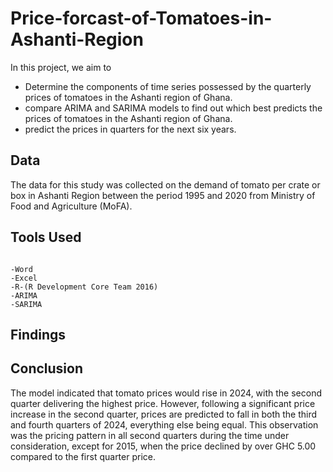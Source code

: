 # Price-forcast-of-Tomatoes-in-Ashanti-Region
In this project, we aim to 
- Determine the components of time series possessed by the quarterly prices of tomatoes in the Ashanti region of Ghana. 
- compare ARIMA and SARIMA models to find out which best predicts the prices of tomatoes in the Ashanti region of Ghana.
- predict the prices in quarters for the next six years.

## Data
The data for this study was collected on the demand of tomato per crate or box in Ashanti Region between the period 1995 and 2020 from Ministry of Food and Agriculture (MoFA).

## Tools Used

```

-Word
-Excel
-R-(R Development Core Team 2016)
-ARIMA
-SARIMA

```

## Findings

## Conclusion
The model indicated that tomato prices would rise in 2024, with the second quarter delivering the highest price. However, following a significant price increase in the second quarter, prices are predicted to fall in both the third and fourth quarters of 2024, everything else being equal. This observation was the pricing pattern in all second quarters during the time under consideration, except for 2015, when the price declined by over GHC 5.00 compared to the first quarter price. 
